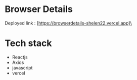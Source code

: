 # Browser Details
 
Deployed link : [https://browserdetails-shelen22.vercel.app]\

 # Tech stack
 - Reactjs
 - Axios
 - javascript
 - vercel

 